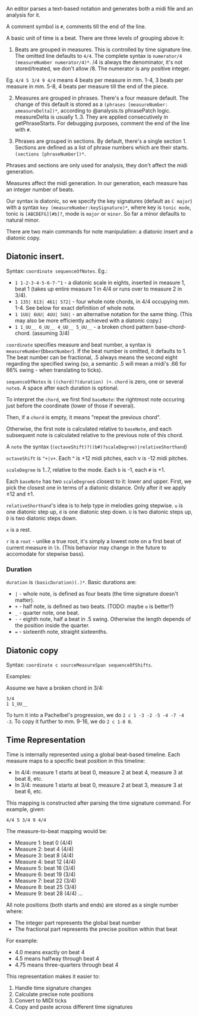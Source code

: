 An editor parses a text-based notation and generates both a midi file and an analysis for it.

A comment symbol is `#`, comments till the end of the line.

A basic unit of time is a beat. There are three levels of grouping above it:

1. Beats are grouped in measures. This is controlled by time signature line. The omitted line defaults to `4/4`. The complete syntax is `numerator/4 (measureNumber numerator/4)*`. /4 is always the denominator, it's not stored/treated, we don't allow /8. The numerator is any positive integer.

Eg. `4/4 5 3/4 9 4/4` means 4 beats per measure in mm. 1-4, 3 beats per measure in mm. 5-8, 4 beats per measure till the end of the piece.

2. Measures are grouped in phrases. There's a four measure default. The change of this default is stored as a `(phrases [measureNumber:±measureDelta])*`, according to @analysis.ts phrasePatch logic. measureDelta is usually 1..3. They are applied consecutively in getPhraseStarts. For debugging purposes, comment the end of the line with `#`.

3. Phrases are grouped in sections. By default, there's a single section 1. Sections are defined as a list of phrase numbers which are their starts. `(sections [phraseNumber])*`.

Phrases and sections are only used for analysis, they don't affect the midi generation.

Measures affect the midi generation. In our generation, each measure has an integer number of beats.

Our syntax is diatonic, so we specify the key signatures (default as `C major`) with a syntax `key (measureNumber:keySignature)*`, where key is `tonic mode`, tonic is `[ABCDEFG][#b]?`, mode is `major` or `minor`. So far a minor defaults to natural minor.

There are two main commands for note manipulation: a diatonic insert and a diatonic copy.

## Diatonic insert.

Syntax: `coordinate sequenceOfNotes`. Eg.:

- `1 1-2-3-4-5-6-7-^1` - a diatonic scale in eights, inserted in measure 1, beat 1 (takes up entire measure 1 in 4/4 or runs over to measure 2 in 3/4).
- `1 135| 613| 461| 572|` - four whole note chords, in 4/4 occupying mm. 1-4. See below for exact definition of whole note.
- `1 1UU| 6UU| 4UU| 5UU|` - an alternative notation for the same thing. (This may also be more efficiently achieved with a diatonic copy.)
- `1 1_UU__ 6_UU__ 4_UU__ 5_UU__` - a broken chord pattern base-chord-chord. (assuming 3/4)

`coordinate` specifies measure and beat number, a syntax is `measureNumber`(b`beatNumber`). If the beat number is omitted, it defaults to 1. The beat number can be fractional, .5 always means the second eight regarding the specified swing (so, a semantic .5 will mean a midi's .66 for 66% swing - when translating to ticks).

`sequenceOfNotes` is `((chord)?(duration) )+`. `chord` is zero, one or several `note`s. A space after each duration is optional.

To interpret the `chord`, we first find `baseNote`: the rightmost note occuring just before the coordinate (lower of those if several).

Then, if a `chord` is empty, it means "repeat the previous chord".

Otherwise, the first note is calculated relative to `baseNote`, and each subsequent note is calculated relative to the previous note of this chord.

A `note` the syntax (`(octaveShift)?((b#)?scaleDegree)|relativeShorthand`)

`octaveShift` is `^+|v+`. Each ^ is +12 midi pitches, each v is -12 midi pitches.

`scaleDegree` is 1..7, relative to the mode. Each `b` is -1, each `#` is +1.

Each `baseNote` has two `scaleDegree`s closest to it: lower and upper. First, we pick the closest one in terms of a diatonic distance. Only after it we apply ±12 and ±1.

`relativeShorthand`'s idea is to help type in melodies going stepwise. `u` is one diatonic step up, `d` is one diatonic step down. `U` is two diatonic steps up, `D` is two diatonic steps down.

`x` is a rest.

`r` is a `root` - unlike a true root, it's simply a lowest note on a first beat of current measure in `lh`. (This behavior may change in the future to accomodate for stepwise bass).

### Duration

`duration` is `(basicDuration)(.)*`. Basic durations are:

- `|` - whole note, is defined as four beats (the time signature doesn't matter).
- `+` - half note, is defined as two beats. (TODO: maybe `o` is better?)
- `_` - quarter note, one beat.
- `-` - eighth note, half a beat in .5 swing. Otherwise the length depends of the position inside the quarter.
- `=` - sixteenth note, straight sixteenths.

## Diatonic copy

Syntax: `coordinate c sourceMeasureSpan sequenceOfShifts`.

Examples:

Assume we have a broken chord in 3/4:

```
3/4
1 1_UU__
```

To turn it into a Pachelbel's progression, we do `2 c 1 -3 -2 -5 -4 -7 -4 -3`. To copy it further to mm. 9-16, we do `2 c 1-8 0`.

## Time Representation

Time is internally represented using a global beat-based timeline. Each measure maps to a specific beat position in this timeline:

- In 4/4: measure 1 starts at beat 0, measure 2 at beat 4, measure 3 at beat 8, etc.
- In 3/4: measure 1 starts at beat 0, measure 2 at beat 3, measure 3 at beat 6, etc.

This mapping is constructed after parsing the time signature command. For example, given:

```
4/4 5 3/4 9 4/4
```

The measure-to-beat mapping would be:

- Measure 1: beat 0 (4/4)
- Measure 2: beat 4 (4/4)
- Measure 3: beat 8 (4/4)
- Measure 4: beat 12 (4/4)
- Measure 5: beat 16 (3/4)
- Measure 6: beat 19 (3/4)
- Measure 7: beat 22 (3/4)
- Measure 8: beat 25 (3/4)
- Measure 9: beat 28 (4/4)
  ...

All note positions (both starts and ends) are stored as a single number where:

- The integer part represents the global beat number
- The fractional part represents the precise position within that beat

For example:

- 4.0 means exactly on beat 4
- 4.5 means halfway through beat 4
- 4.75 means three-quarters through beat 4

This representation makes it easier to:

1. Handle time signature changes
2. Calculate precise note positions
3. Convert to MIDI ticks
4. Copy and paste across different time signatures
